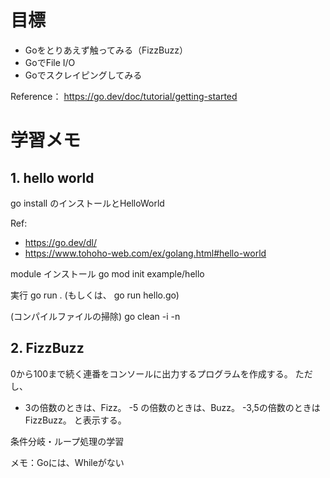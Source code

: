 # 目標

- Goをとりあえず触ってみる（FizzBuzz）
- GoでFile I/O
- Goでスクレイピングしてみる

Reference： https://go.dev/doc/tutorial/getting-started



# 学習メモ

## 1. hello world
go install のインストールとHelloWorld

Ref:
- https://go.dev/dl/
- https://www.tohoho-web.com/ex/golang.html#hello-world

module インストール
go mod init example/hello

実行
go run . (もしくは、 go run hello.go)


(コンパイルファイルの掃除)
go clean -i -n

## 2. FizzBuzz

0から100まで続く連番をコンソールに出力するプログラムを作成する。
ただし、
- 3の倍数のときは、Fizz。
-5 の倍数のときは、Buzz。
-3,5の倍数のときはFizzBuzz。
と表示する。

条件分岐・ループ処理の学習

メモ：Goには、Whileがない
